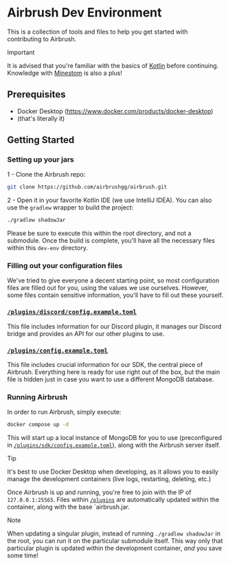 # Airbrush Dev Environment

This is a collection of tools and files to help you get started with contributing to Airbrush.

> [!IMPORTANT]
> It is advised that you're familiar with the basics of [Kotlin](https://kotlinlang.org) before continuing. Knowledge with [Minestom](https://minestom.net/) is also a plus!

## Prerequisites

- Docker Desktop (https://www.docker.com/products/docker-desktop)
- (that's literally it)

## Getting Started

### Setting up your jars

1 - Clone the Airbrush repo:

```bash
git clone https://github.com/airbrushgg/airbrush.git
```
2 - Open it in your favorite Kotlin IDE (we use IntelliJ IDEA). You can also use the `gradlew` wrapper to build the project:

```bash
./gradlew shadowJar
```
Please be sure to execute this within the root directory, and not a submodule. Once the build is complete, you'll have all the necessary files within this `dev-env` directory.

### Filling out your configuration files

We've tried to give everyone a decent starting point, so most configuration files are filled out for you, using the values we use ourselves. However, some files contain sensitive information, you'll have to fill out these yourself.

### [`/plugins/discord/config.example.toml`](/dev-env/plugins/discord/config.example.toml) 

This file includes information for our Discord plugin, it manages our Discord bridge and provides an API for our other plugins to use.<br>

### [`/plugins/config.example.toml`](/dev-env/plugins/sdk/config.example.toml) 

This file includes crucial information for our SDK, the central piece of Airbrush. Everything here is ready for use right out of the box, but the main file is hidden just in case you want to use a different MongoDB database.

### Running Airbrush

In order to run Airbrush, simply execute:

```bash
docker compose up -d
```

This will start up a local instance of MongoDB for you to use (preconfigured in [`/plugins/sdk/config.example.toml`](/dev-env/plugins/sdk/config.example.toml)), along with the Airbrush server itself.

> [!TIP]
> It's best to use Docker Desktop when developing, as it allows you to easily manage the development containers (live logs, restarting, deleting, etc.)

Once Airbrush is up and running, you're free to join with the IP of `127.0.0.1:25565`. Files within [`/plugins`](/dev-env/plugins/sdk/config.example.toml) are automatically updated within the container, along with the base `airbrush.jar.

> [!NOTE]
> When updating a singular plugin, instead of running `./gradlew shadowJar` in the root, you can run it on the particular submodule itself. This way only that particular plugin is updated within the development container, *and* you save some time!

